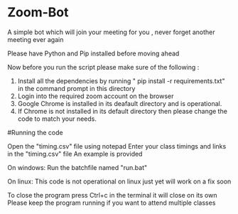 # Zoom-Bot
 A simple bot which will join your meeting for you , never forget another meeting ever again




Please have Python and Pip installed before moving ahead

Now before you run the script please make sure of the following :
1. Install all the dependencies by running " pip install -r requirements.txt" in the command prompt in this directory
2. Login into the required zoom account on the browser 
3. Google Chrome is installed in its deafault directory and is operational.
4. If Chrome is not installed in its default directory then please change the code to match your needs.


#Running the code

Open the "timing.csv" file using notepad
Enter your class timings and links in the "timing.csv" file
An example is provided

On windows: 
Run the batchfile named "run.bat"

On linux:
This code is not operational on linux just yet will work on a fix soon

To close the program press Ctrl+c in the terminal it will close on its own 
Please keep the program running if you want to attend multiple classes